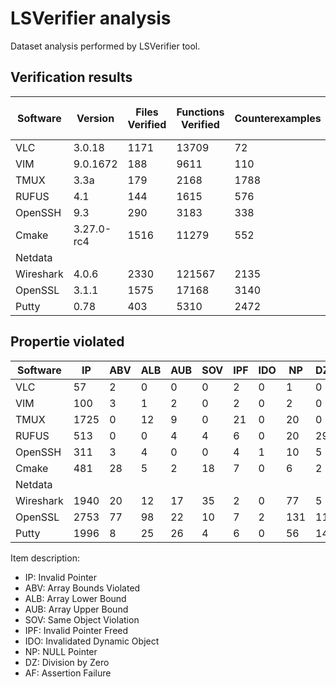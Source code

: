 # LSVerifier analysis

Dataset analysis performed by LSVerifier tool.

## Verification results

| Software  | Version | Files Verified | Functions Verified | Counterexamples | Overall time | Peak Memory Usage |
|-----------|------------|-----------|--------------|-----------|-------------|---------------|
| VLC       | 3.0.18     | 1171      | 13709        | 72        | 1033.79s    | 20.09 MB      |
| VIM       | 9.0.1672   | 188       | 9611         | 110       | 554.56s     | 39.83MB       | 
| TMUX      | 3.3a       | 179       | 2168         | 1788      | 52218.45s   | 43.12MB       |
| RUFUS     | 4.1        | 144       | 1615         | 576       | 283.95s     | 6.06MB        |
| OpenSSH   | 9.3        | 290       | 3183         | 338       | 873.27s     | 42.58MB       |
| Cmake     | 3.27.0-rc4 | 1516      | 11279        | 552       | 934.21s     | 37.07MB       |
| Netdata   |            |           |              |           |             |               |
| Wireshark | 4.0.6      | 2330      | 121567       | 2135      | 59952.39s   | 391.44MB      |
| OpenSSL   | 3.1.1      | 1575      | 17168        | 3140      | 6046.63s    | 53.34MB       |
| Putty     | 0.78       | 403       | 5310         | 2472      | 66210.32s   | 58.54MB       |   

## Propertie violated

| Software   | IP    | ABV   | ALB   | AUB   | SOV   | IPF   | IDO   | NP    | DZ    | AF    |
|------------|-------|-------|-------|-------|-------|-------|-------|-------|-------|-------|
| VLC        | 57    | 2     | 0     | 0     | 0     | 2     | 0     | 1     | 0     | 10    |
| VIM        | 100   | 3     | 1     | 2     | 0     | 2     | 0     | 2     | 0     | 0     |
| TMUX       | 1725  | 0     | 12    | 9     | 0     | 21    | 0     | 20    | 0     | 1     |
| RUFUS      | 513   | 0     | 0     | 4     | 4     | 6     | 0     | 20    | 29    | 0     |
| OpenSSH    | 311   | 3     | 4     | 0     | 0     | 4     | 1     | 10    | 5     | 0     |
| Cmake      | 481   | 28    | 5     | 2     | 18    | 7     | 0     | 6     | 2     | 3     |
| Netdata    |       |       |       |       |       |       |       |       |       |       |
| Wireshark  | 1940  | 20    | 12    | 17    | 35    | 2     | 0     | 77    | 5     | 27    |
| OpenSSL    | 2753  | 77    | 98    | 22    | 10    | 7     | 2     | 131   | 11    | 29    |
| Putty      | 1996  | 8     | 25    | 26    | 4     | 6     | 0     | 56    | 14    | 337   |

Item description:

* IP: Invalid Pointer
* ABV: Array Bounds Violated
* ALB: Array Lower Bound
* AUB: Array Upper Bound
* SOV: Same Object Violation
* IPF: Invalid Pointer Freed
* IDO: Invalidated Dynamic Object
* NP: NULL Pointer
* DZ: Division by Zero
* AF: Assertion Failure
